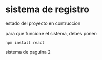 <h1> sistema de registro </h1>

 estado del proyecto en contruccion
 
 para que funcione el sistema, debes poner:
 
 ```npm install react```
 
 sistema de paguina 2
